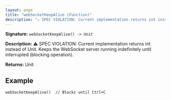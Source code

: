 ```yaml
---
layout: page
title: "webSocketKeepAlive (Function)"
description: "⚠️ SPEC VIOLATION: Current implementation returns int instead of Unit. Keeps the WebSocket server running indefinitely until interrupted (blocking operation)."
---
```


**Signature:** `webSocketKeepAlive() -> Unit`

**Description:** ⚠️ SPEC VIOLATION: Current implementation returns int instead of Unit. Keeps the WebSocket server running indefinitely until interrupted (blocking operation).

**Returns:** Unit

## Example

```osprey
webSocketKeepAlive()  // Blocks until Ctrl+C
```
